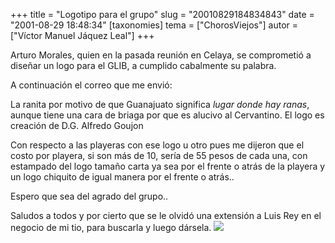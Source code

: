 +++
title = "Logotipo para el grupo"
slug = "20010829184834843"
date = "2001-08-29 18:48:34"
[taxonomies]
tema = ["ChorosViejos"]
autor = ["Víctor Manuel Jáquez Leal"]
+++

Arturo Morales, quien en la pasada reunión en Celaya, se comprometió a
diseñar un logo para el GLIB, a cumplido cabalmente su palabra.

A continuación el correo que me envió:

<!-- more -->
La ranita por motivo de que Guanajuato significa *lugar donde hay
ranas*, aunque tiene una cara de briaga por que es alucivo al
Cervantino. El logo es creación de D.G. Alfredo Goujon

Con respecto a las playeras con ese logo u otro pues me dijeron que el
costo por playera, si son más de 10, sería de 55 pesos de cada una, con
estampado del logo tamaño carta ya sea por el frente o atrás de la
playera y un logo chiquito de igual manera por el frente o atrás..

Espero que sea del agrado del grupo..

Saludos a todos y por cierto que se le olvidó una extensión a Luis Rey
en el negocio de mi tio, para buscarla y luego dársela.
![](images/tux1.gif)


